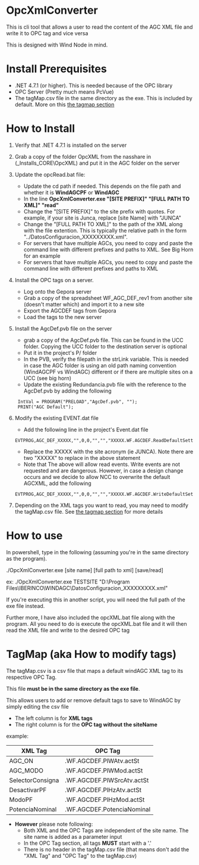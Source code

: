 # OpcXmlConverter

This is cli tool that allows a user to read the content of the AGC XML file and write it to OPC tag and vice versa

This is designed with Wind Node in mind. 

# Install Prerequisites

- .NET 4.7.1 (or higher). This is needed because of the OPC library
- OPC Server (Pretty much means PcVue)
- The tagMap.csv file in the same directory as the exe. This is included by default. More on this [the tagmap section](#TagMap)

# How to Install
1. Verify that .NET 4.7.1 is installed on the server
2. Grab a copy of the folder OpcXML from the nasshare in (\_Installs_CORE\OpcXML) and put it in the AGC folder on the server
3. Update the opcRead.bat file:
   - Update the cd path if needed. This depends on the file path and whether it is **WindAGCPF** or **WindAGC**
   - In the line **OpcXmlConverter.exe "[SITE PREFIX]" "[FULL PATH TO XML]" "read"**
   - Change the "[SITE PREFIX]" to the site prefix with quotes. For example, if your site is Junca, replace [site Name] with "JUNCA"
   - Change the "[FULL PATH TO XML]" to the path of the XML along with the file extention. This is typically the relative path in the form "../DatosConfiguracion_XXXXXXXXX.xml".
   - For servers that have multiple AGCs, you need to copy and paste the command line with different prefixes and paths to XML. See Big Horn for an example
   - For servers that have multiple AGCs, you need to copy and paste the command line with different prefixes and paths to XML
4. Install the OPC tags on a server.
   - Log onto the Gepora server
   - Grab a copy of the spreadsheet WF_AGC_DEF_rev1 from another site (doesn't matter which) and import it to a new site
   - Export the AGCDEF tags from Gepora
   - Load the tags to the new server
5. Install the AgcDef.pvb file on the server
   - grab a copy of the AgcDef.pvb file. This can be found in the UCC folder. Copying the UCC folder to the destination server is optional
   - Put it in the project's P/ folder
   - In the PVB, verify the filepath in the strLink variable. This is needed in case the AGC folder is using an old path naming convention (WindAGCPF vs WindAGC) different or if there are multiple sites on a UCC (see big horn)
   - Update the existing Redundancia.pvb file with the reference to the AgcDef.pvb by adding the following
   ```BASIC
    IntVal = PROGRAM("PRELOAD","AgcDef.pvb", "");
    PRINT("AGC Default");
   ```
6. Modify the existing EVENT.dat file

   - Add the following line in the project's Event.dat file

   ```BASIC
   EVTPROG,AGC_DEF_XXXXX,"",0,0,"","","XXXXX.WF.AGCDEF.ReadDefaultSettings",2,1,"SYSTEM.HISTORICO.HABILITA","ALL>1","AgcDef.pvb","","ReadAgcDef",""
   ```

   - Replace the XXXXX with the site acronym (ie JUNCA). Note there are two "XXXXX" to replace in the above statement
   - Note that The above will allow read events. Write events are not requested and are dangerous. However, in case a design change occurs and we decide to allow NCC to overwrite the default AGCXML, add the following

   ```BASIC
   EVTPROG,AGC_DEF_XXXXX,"",0,0,"","","XXXXX.WF.AGCDEF.WriteDefaultSettings",2,1,"SYSTEM.HISTORICO.HABILITA","ALL>1","AgcDef.pvb","","ReadAgcDef",""
   ```

7. Depending on the XML tags you want to read, you may need to modify the tagMap.csv file. See [the tagmap section](#TagMap) for more details

# How to use

In powershell, type in the following (assuming you're in the same directory as the program). 

./OpcXmlConverter.exe [site name] [full path to xml] [save/read]

ex:
./OpcXmlConverter.exe TESTSITE "D:\Program Files\IBERINCO\WINDAGC\DatosConfiguracion_XXXXXXXXX.xml"

If you're executing this in another script, you will need the full path of the exe file instead.

Further more, I have also included the opcXML.bat file along with the program. All you need to do is execute the opcXML.bat file and it will then read the XML file and write to the desired OPC tag

# TagMap (aka How to modify tags)

The tagMap.csv is a csv file that maps a default windAGC XML tag to its respective OPC Tag.

This file **must be in the same directory as the exe file**.

This allows users to add or remove default tags to save to WindAGC by simply editing the csv file 

- The left column is for **XML tags**
- The right column is for the **OPC tag without the siteName**

example:

| XML Tag		|OPC Tag			|
| --- | --- |
| AGC_ON		|.WF.AGCDEF.PlWAtv.actSt	|
| AGC_MODO		|.WF.AGCDEF.PlWMod.actSt	|
| SelectorConsigna	|.WF.AGCDEF.PlWSrcAtv.actSt	|
| DesactivarPF		|.WF.AGCDEF.PlHzAtv.actSt	|
| ModoPF		|.WF.AGCDEF.PlHzMod.actSt	|
| PotenciaNominal	|.WF.AGCDEF.PotenciaNominal		|

- **However** please note following:
	- Both XML and the OPC Tags are independent of the site name. The site name is added as a parameter input
	- In the OPC Tag section, all tags **MUST** start with a '.'
	- There is no header in the tagMap.csv file (that means don't add the "XML Tag" and "OPC Tag" to the tagMap.csv)

